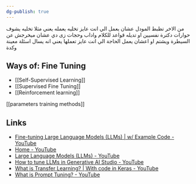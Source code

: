 ```yaml
---
dg-publish: true
---
```

من الاخر تظبط المودل عشان يعمل الي انت عايز تخليه يعمله
يعني مثلا تخليه يشوف حوارات دكترة نفسيين او تديله قواعد للكلام واداب وحجات زى دي
عشان ميخرجش عن السيطرة ويشتم او اعشان يعمل الحاجة الي انت عايز تعملها
يعني انه يسال اسئلة معينة وكدة

## Ways of: Fine Tuning 
- [[Self-Supervised Learning]]
- [[Supervised Fine Tuning]]
- [[Reinforcement learning]]

[[parameters training methods]]
## Links
- [Fine-tuning Large Language Models (LLMs) | w/ Example Code - YouTube](https://www.youtube.com/watch?v=eC6Hd1hFvos)
- [Home - YouTube](https://www.youtube.com/playlist?list=PLZbbT5o_s2xq7LwI2y8_QtvuXZedL6tQUtfgvb)
- [Large Language Models (LLMs) - YouTube](https://www.youtube.com/playlist?list=PLz-ep5RbHosU2hnz5ejezwaYpdMutMVB0)
- [How to tune LLMs in Generative AI Studio - YouTube](https://www.youtube.com/watch?v=4A4W03qUTsw)
- [What is Transfer Learning? | With code in Keras - YouTube](https://www.youtube.com/watch?v=DyPW-994t7w)
- [What is Prompt Tuning? - YouTube](https://www.youtube.com/watch?v=yu27PWzJI_Y&ab_channel=IBMTechnology)
